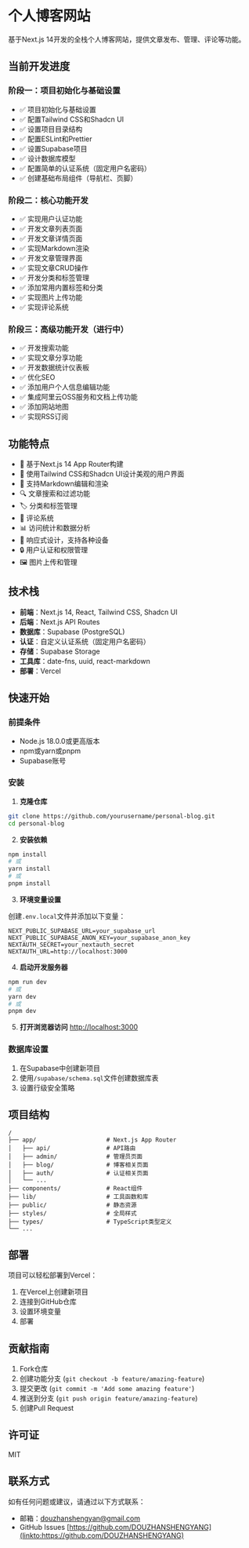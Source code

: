 # 个人博客网站

基于Next.js 14开发的全栈个人博客网站，提供文章发布、管理、评论等功能。

## 当前开发进度

### 阶段一：项目初始化与基础设置

- ✅ 项目初始化与基础设置
- ✅ 配置Tailwind CSS和Shadcn UI
- ✅ 设置项目目录结构
- ✅ 配置ESLint和Prettier
- ✅ 设置Supabase项目
- ✅ 设计数据库模型
- ✅ 配置简单的认证系统（固定用户名密码）
- ✅ 创建基础布局组件（导航栏、页脚）

### 阶段二：核心功能开发

- ✅ 实现用户认证功能
- ✅ 开发文章列表页面
- ✅ 开发文章详情页面
- ✅ 实现Markdown渲染
- ✅ 开发文章管理界面
- ✅ 实现文章CRUD操作
- ✅ 开发分类和标签管理
- ✅ 添加常用内置标签和分类
- ✅ 实现图片上传功能
- ✅ 实现评论系统

### 阶段三：高级功能开发（进行中）

- ✅ 开发搜索功能
- ✅ 实现文章分享功能
- ✅ 开发数据统计仪表板
- ✅ 优化SEO
- ✅ 添加用户个人信息编辑功能
- ✅ 集成阿里云OSS服务和文档上传功能
- ✅ 添加网站地图
- ✅ 实现RSS订阅

## 功能特点

- 🚀 基于Next.js 14 App Router构建
- 💅 使用Tailwind CSS和Shadcn UI设计美观的用户界面
- 📝 支持Markdown编辑和渲染
- 🔍 文章搜索和过滤功能
- 🏷️ 分类和标签管理
- 💬 评论系统
- 📊 访问统计和数据分析
- 📱 响应式设计，支持各种设备
- 🔒 用户认证和权限管理
- 🖼️ 图片上传和管理

## 技术栈

- **前端**：Next.js 14, React, Tailwind CSS, Shadcn UI
- **后端**：Next.js API Routes
- **数据库**：Supabase (PostgreSQL)
- **认证**：自定义认证系统（固定用户名密码）
- **存储**：Supabase Storage
- **工具库**：date-fns, uuid, react-markdown
- **部署**：Vercel

## 快速开始

### 前提条件

- Node.js 18.0.0或更高版本
- npm或yarn或pnpm
- Supabase账号

### 安装

1. **克隆仓库**

```bash
git clone https://github.com/yourusername/personal-blog.git
cd personal-blog
```

2. **安装依赖**

```bash
npm install
# 或
yarn install
# 或
pnpm install
```

3. **环境变量设置**

创建`.env.local`文件并添加以下变量：

```env
NEXT_PUBLIC_SUPABASE_URL=your_supabase_url
NEXT_PUBLIC_SUPABASE_ANON_KEY=your_supabase_anon_key
NEXTAUTH_SECRET=your_nextauth_secret
NEXTAUTH_URL=http://localhost:3000
```

4. **启动开发服务器**

```bash
npm run dev
# 或
yarn dev
# 或
pnpm dev
```

5. **打开浏览器访问** [http://localhost:3000](http://localhost:3000)

### 数据库设置

1. 在Supabase中创建新项目
2. 使用`/supabase/schema.sql`文件创建数据库表
3. 设置行级安全策略

## 项目结构

```plaintext
/
├── app/                    # Next.js App Router
│   ├── api/                # API路由
│   ├── admin/              # 管理员页面
│   ├── blog/               # 博客相关页面
│   ├── auth/               # 认证相关页面
│   └── ...
├── components/             # React组件
├── lib/                    # 工具函数和库
├── public/                 # 静态资源
├── styles/                 # 全局样式
├── types/                  # TypeScript类型定义
└── ...
```

## 部署

项目可以轻松部署到Vercel：

1. 在Vercel上创建新项目
2. 连接到GitHub仓库
3. 设置环境变量
4. 部署

## 贡献指南

1. Fork仓库
2. 创建功能分支 (`git checkout -b feature/amazing-feature`)
3. 提交更改 (`git commit -m 'Add some amazing feature'`)
4. 推送到分支 (`git push origin feature/amazing-feature`)
5. 创建Pull Request

## 许可证

MIT

## 联系方式

如有任何问题或建议，请通过以下方式联系：

- 邮箱：[douzhanshengyan@gmail.com](mailto:douzhanshengyan@gmail.com)
- GitHub Issues [https://github.com/DOUZHANSHENGYANG](linkto:https://github.com/DOUZHANSHENGYANG)
